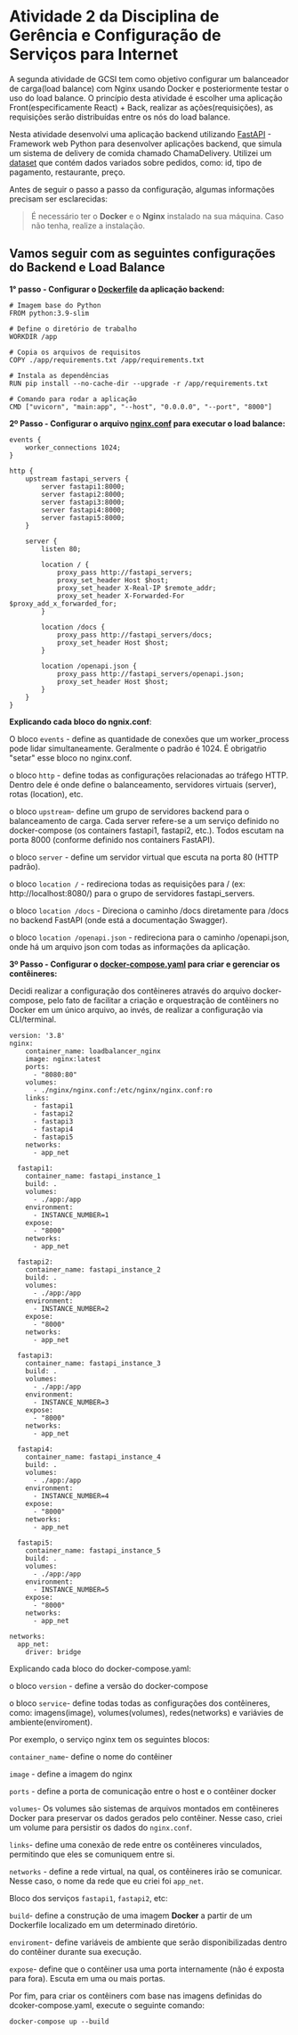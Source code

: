 # Atividade 2 da Disciplina de Gerência e Configuração de Serviços para Internet 
A segunda atividade de GCSI tem como objetivo configurar um balanceador de carga(load balance) com Nginx usando Docker e posteriormente testar o uso do load balance. O princípio desta atividade é escolher uma aplicação Front(especificamente React) + Back, realizar as ações(requisições), as requisições serão distribuídas entre os nós do load balance. 

Nesta atividade desenvolvi uma aplicação backend utilizando [FastAPI](https://fastapi.tiangolo.com/) - Framework web Python para desenvolver aplicações backend, que simula um sistema de delivery de comida chamado ChamaDelivery. Utilizei um [dataset](/app/pedidos_delivery.json) que contém dados variados sobre pedidos, como: id, tipo de pagamento, restaurante, preço. 

Antes de seguir o passo a passo da configuração, algumas informações precisam ser esclarecidas: 
> É necessário ter o **Docker** e o **Nginx** instalado na sua máquina. Caso não tenha, realize a instalação. 

## Vamos seguir com as seguintes configurações do Backend e Load Balance

**1° passo - Configurar o [Dockerfile](/Dockerfile) da aplicação backend:**
```
# Imagem base do Python
FROM python:3.9-slim

# Define o diretório de trabalho
WORKDIR /app

# Copia os arquivos de requisitos
COPY ./app/requirements.txt /app/requirements.txt

# Instala as dependências
RUN pip install --no-cache-dir --upgrade -r /app/requirements.txt

# Comando para rodar a aplicação
CMD ["uvicorn", "main:app", "--host", "0.0.0.0", "--port", "8000"]
```

**2º Passo - Configurar o arquivo [nginx.conf](/nginx/nginx.conf) para executar o load balance:**
```
events {
    worker_connections 1024;
}

http {
    upstream fastapi_servers {
        server fastapi1:8000;
        server fastapi2:8000;
        server fastapi3:8000;
        server fastapi4:8000;
        server fastapi5:8000;
    }

    server {
        listen 80;
        
        location / {
            proxy_pass http://fastapi_servers;
            proxy_set_header Host $host;
            proxy_set_header X-Real-IP $remote_addr;
            proxy_set_header X-Forwarded-For $proxy_add_x_forwarded_for;
        }

        location /docs {
            proxy_pass http://fastapi_servers/docs;
            proxy_set_header Host $host;
        }

        location /openapi.json {
            proxy_pass http://fastapi_servers/openapi.json;
            proxy_set_header Host $host;
        }
    }
}
```
**Explicando cada bloco do ngnix.conf**:

O bloco `events` - define as quantidade de conexões que um worker_process pode lidar simultaneamente. Geralmente o padrão é 1024. É obrigatŕio "setar" esse bloco no nginx.conf.

o bloco `http` - define todas as configurações relacionadas ao tráfego HTTP. Dentro dele é onde define o balanceamento, servidores virtuais (server), rotas (location), etc.

o bloco `upstream`- define um grupo de servidores backend para o balanceamento de carga. Cada server refere-se a um serviço definido no docker-compose (os containers fastapi1, fastapi2, etc.).
Todos escutam na porta 8000 (conforme definido nos containers FastAPI).

o bloco `server` - define um servidor virtual que escuta na porta 80 (HTTP padrão).

o bloco `location /` - redireciona todas as requisições para / (ex: http://localhost:8080/) para o grupo de servidores fastapi_servers. 

o bloco `location /docs` - Direciona o caminho /docs diretamente para /docs no backend FastAPI (onde está a documentação Swagger).

o bloco `location /openapi.json` - redireciona para o caminho /openapi.json, onde há um arquivo json com todas as informações da aplicação.


**3º Passo - Configurar o [docker-compose.yaml](/docker-compose.yaml) para criar e gerenciar os contêineres:**

Decidi realizar a configuração dos contêineres através do arquivo docker-compose, pelo fato de facilitar a criação e orquestração de contêiners no Docker em um único arquivo, ao invés, de realizar a configuração via CLI/terminal.

```
version: '3.8'
nginx:
    container_name: loadbalancer_nginx  
    image: nginx:latest
    ports:
      - "8080:80"
    volumes:
      - ./nginx/nginx.conf:/etc/nginx/nginx.conf:ro
    links:
      - fastapi1
      - fastapi2
      - fastapi3
      - fastapi4
      - fastapi5
    networks:
      - app_net

  fastapi1:
    container_name: fastapi_instance_1  
    build: .
    volumes:
      - ./app:/app
    environment:
      - INSTANCE_NUMBER=1
    expose:
      - "8000"
    networks:
      - app_net

  fastapi2:
    container_name: fastapi_instance_2  
    build: .
    volumes:
      - ./app:/app
    environment:
      - INSTANCE_NUMBER=2
    expose:
      - "8000"
    networks:
      - app_net

  fastapi3:
    container_name: fastapi_instance_3  
    build: .
    volumes:
      - ./app:/app
    environment:
      - INSTANCE_NUMBER=3
    expose:
      - "8000"
    networks:
      - app_net

  fastapi4:
    container_name: fastapi_instance_4  
    build: .
    volumes:
      - ./app:/app
    environment:
      - INSTANCE_NUMBER=4
    expose:
      - "8000"
    networks:
      - app_net

  fastapi5:
    container_name: fastapi_instance_5  
    build: .
    volumes:
      - ./app:/app
    environment:
      - INSTANCE_NUMBER=5
    expose:
      - "8000"
    networks:
      - app_net

networks:
  app_net:
    driver: bridge
```

Explicando cada bloco do docker-compose.yaml:

o bloco `version` - define a versão do docker-compose

o bloco `service`- define todas todas as configurações dos contêineres, como: imagens(image), volumes(volumes), redes(networks) e variávies de ambiente(enviroment).

Por exemplo, o serviço nginx tem os seguintes blocos:

`container_name`- define o nome do contêiner 

`image` - define a imagem do nginx 

`ports` - define a porta de comunicação entre o host e o contêiner docker

`volumes`- Os volumes são sistemas de arquivos montados em contêineres Docker para preservar os dados gerados pelo contêiner. Nesse caso, criei um volume para persistir os dados do `nginx.conf`.

`links`- define uma conexão de rede entre os contêineres vinculados, permitindo que eles se comuniquem entre si.

`networks` - define a rede virtual, na qual, os contêineres irão se comunicar. Nesse caso, o nome da rede que eu criei foi `app_net`.

Bloco dos serviços `fastapi1`, `fastapi2`, etc:

`build`- define a construção de uma imagem **Docker** a partir de um Dockerfile localizado em um determinado diretório.

`enviroment`- define variáveis de ambiente que serão disponibilizadas dentro do contêiner durante sua execução.

`expose`- define que o contêiner usa uma porta internamente (não é exposta para fora). Escuta em uma ou mais portas.


Por fim, para criar os contêiners com base nas imagens definidas do dcoker-compose.yaml, execute o seguinte comando:
```
docker-compose up --build
```
